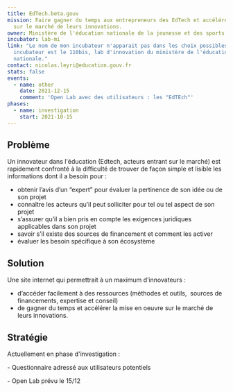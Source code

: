 ```yaml
---
title: EdTech.beta.gouv
mission: Faire gagner du temps aux entrepreneurs des EdTech et accélérer la mise
  sur le marché de leurs innovations.
owner: Ministère de l'éducation nationale de la jeunesse et des sports.
incubator: lab-mi
link: "Le nom de mon incubateur n'apparait pas dans les choix possibles : mon
  incubateur est le 110bis, lab d'innovation du ministère de l'éducation
  nationale."
contact: nicolas.leyri@education.gouv.fr
stats: false
events:
  - name: other
    date: 2021-12-15
    comment: 'Open Lab avec des utilisateurs : les "EdTEch"'
phases:
  - name: investigation
    start: 2021-10-15
---
```

## Problème

Un innovateur dans l'éducation (Edtech, acteurs entrant sur le marché) est rapidement confronté à la difficulté de trouver de façon simple et lisible les informations dont il a besoin pour : 

* obtenir l’avis d’un “expert” pour évaluer la pertinence de son idée ou de son projet
* connaître les acteurs qu’il peut solliciter pour tel ou tel aspect de son projet
* s’assurer qu’il a bien pris en compte les exigences juridiques applicables dans son projet
* savoir s’il existe des sources de financement et comment les activer
* évaluer les besoin spécifique à son écosystème

## Solution

Une site internet qui permettrait à un maximum d’innovateurs :

* d’accéder facilement à des ressources (méthodes et outils,  sources de financements, expertise et conseil) 
* de gagner du temps et accélérer la mise en oeuvre sur le marché de leurs innovations.

## Stratégie

Actuellement en phase d'investigation :

\- Questionnaire adressé aux utilisateurs potentiels

\- Open Lab prévu le 15/12